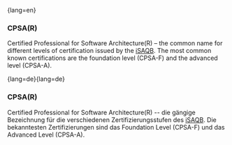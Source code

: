 {lang=en}
### CPSA(R)
Certified Professional for Software Architecture(R) – the common name for different levels of certification issued by the [iSAQB](#term-isaqb). The most common known certifications are the foundation level (CPSA-F) and the advanced level (CPSA-A).

{lang=de}{lang=de}
### CPSA(R)

Certified Professional for Software Architecture(R) -- die gängige
Bezeichnung für die verschiedenen Zertifizierungsstufen des
[iSAQB](#term-isaqb). Die bekanntesten Zertifizierungen sind das
Foundation Level (CPSA-F) und das Advanced
Level (CPSA-A).

